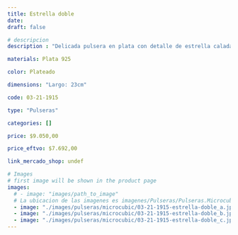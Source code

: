 ```yaml
---
title: Estrella doble
date: 
draft: false

# descripcion
description : "Delicada pulsera en plata con detalle de estrella calada con cristales cubic. Largo regulable. "

materials: Plata 925

color: Plateado

dimensions: "Largo: 23cm"

code: 03-21-1915

type: "Pulseras"

categories: []

price: $9.050,00

price_eftvo: $7.692,00

link_mercado_shop: undef

# Images
# first image will be shown in the product page
images:
  # - image: "images/path_to_image"
  # La ubicacion de las imagenes es imagenes/Pulseras/Pulseras.Microcubic/03-21-1915-estrella-doble
  - image: "./images/pulseras/microcubic/03-21-1915-estrella-doble_a.jpg"
  - image: "./images/pulseras/microcubic/03-21-1915-estrella-doble_b.jpg"
  - image: "./images/pulseras/microcubic/03-21-1915-estrella-doble_c.jpg"
---
```

